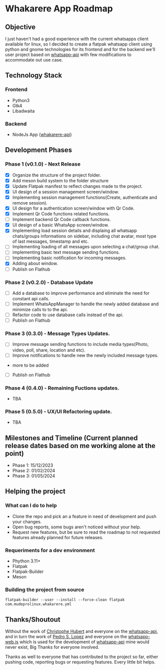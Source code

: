 # Whakarere App Roadmap

## Objective
I just haven't had a good experience with the current whatsapps client available for linux, so I decided to create a flatpak whatsapp client using python and gnome technologies for its frontend and for the backend we'll user project based on [whatsapp-api](https://github.com/chrishubert/whatsapp-api) with few modifications to accommodate out use case. 

## Technology Stack
### Frontend
- Python3
- Gtk4
- Libadwaita

### Backend
- NodeJs App ([whakarere-api](https://github.com/tobagin/whakarere-api))

## Development Phases
### Phase 1 (v0.1.0) - Next Release
- [X] Organize the structure of the project folder.
- [X] Add meson build system to the folder structure
- [x] Update Flatpak manifest to reflect changes made to the project.
- [X] UI design of a session management screen/window.
- [X] Implementing session management functions(Create, authenticate and remove session).
- [X] UI design for a authentication screen/window with Qr Code.
- [X] Implement Qr Code functions related functions.
- [ ] Implement backend Qr Code callback functions.
- [X] UI design of a basic WhatsApp screen/window.
- [X] Implementing load session details and displaing all whatsapp chats/groups informations on sidebar, including chat avatar, most type of last messages, timestamp and etc.
- [ ] Implementing loading of all messages upon selecting a chat/group chat.
- [ ] implementing basic text message sending functions.
- [ ] Implementing basic notification for incoming messages.
- [X] Adding about window.
- [ ] Publish on Flathub

### Phase 2 (v0.2.0) - Database Update
- [ ] Add a database to improve performance and eliminate the need for constant api calls.
- [ ] Implement WhatsAppManager to handle the newly added database and minimize calls to to the api.
- [ ] Refactor code to use database calls instead of the api.
- [ ] Publish on Flathub

### Phase 3 (0.3.0) - Message Types Updates.
- [ ] Improve message sending functions to include media types(Photo, video, poll, share, location and etc).
- [ ] Improve notifications to handle new the newly included message types.
- more to be added
- [ ] Publish on Flathub

### Phase 4 (0.4.0) - Remaining Fuctions updates.
- TBA

### Phase 5 (0.5.0) - UX/UI Refactoring update.
- TBA

## Milestones and Timeline (Current planned release dates based on me working alone at the point)
- Phase 1: 15/12/2023
- Phase 2: 01/02/2024
- Phase 3: 01/05/2024

## Helping the project
### What can I do to help
- Clone the repo and pick an a feature in need of development and push your changes.
- Open bug reports, some bugs aren't noticed without your help.
- Request new features, but be sure to read the roadmap to not requested features already planned for future releases.

### Requeriments for a dev environment
- Phython 3.11+
- Flatpak
- Flatpak-Builder
- Meson

### Building the project from source
```shell
flatpak-builder --user --install --force-clean flatpak com.mudeprolinux.whakarere.yml
```

## Thanks/Shoutout
Without the work of [Christophe Hubert](https://github.com/chrishubert) and everyone on the [whatsapp-api](https://github.com/chrishubert/whatsapp-api), and in turn the work of [Pedro S. Lopez](https://github.com/pedroslopez) and everyone on the [whatsapp-web.js](https://github.com/pedroslopez/whatsapp-web.js) which is used for the development of [whatsapp-api](https://github.com/chrishubert/whatsapp-api) mine would never exist, Big Thanks for everyone involved.

Thanks as well to everyone that has contributed to the project so far, either pushing code, reporting bugs or requesting features. Every little bit helps.
